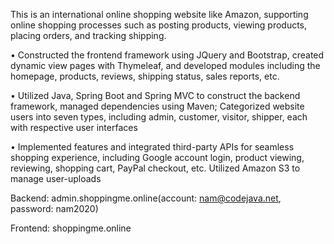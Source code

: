 
This is an international online shopping website like Amazon, supporting online shopping processes such as posting products, viewing products, placing orders, and tracking shipping.

•	Constructed the frontend framework using JQuery and Bootstrap, created dynamic view pages with Thymeleaf, and developed modules including the homepage, products, reviews, shipping status, sales reports, etc.

•	Utilized Java, Spring Boot and Spring MVC to construct the backend framework, managed dependencies using Maven; Categorized website users into seven types, including admin, customer, visitor, shipper, each with respective user interfaces

•	Implemented features and integrated third-party APIs for seamless shopping experience, including Google account login, product viewing, reviewing, shopping cart, PayPal checkout, etc. Utilized Amazon S3 to manage user-uploads

Backend: admin.shoppingme.online(account: nam@codejava.net, password: nam2020)

Frontend: shoppingme.online
